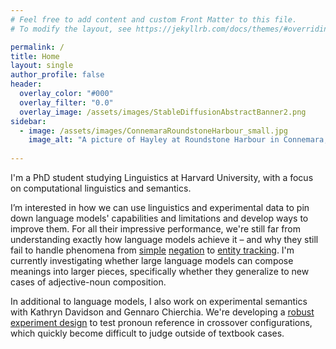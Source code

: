 ```yaml
---
# Feel free to add content and custom Front Matter to this file.
# To modify the layout, see https://jekyllrb.com/docs/themes/#overriding-theme-defaults

permalink: /
title: Home
layout: single
author_profile: false
header:
  overlay_color: "#000"
  overlay_filter: "0.0"
  overlay_image: /assets/images/StableDiffusionAbstractBanner2.png
sidebar:
  - image: /assets/images/ConnemaraRoundstoneHarbour_small.jpg
    image_alt: "A picture of Hayley at Roundstone Harbour in Connemara, Ireland"
  
---
```


I'm a PhD student studying Linguistics at Harvard University, with a focus on computational linguistics and semantics.

I’m interested in how we can use linguistics and experimental data to pin down language models' capabilities and limitations and develop ways to improve them. 
For all their impressive performance, we're still far from understanding exactly how language models achieve it &ndash; and why they still fail to handle phenomena from [simple](http://arxiv.org/abs/2306.08189) [negation](https://aclanthology.org/2022.coling-1.272) to [entity tracking](https://arxiv.org/abs/2305.02363). I'm currently investigating whether large language models can compose meanings into larger pieces, specifically whether they generalize to new cases of adjective-noun composition.

In additional to language models, I also work on experimental semantics with Kathryn Davidson and Gennaro Chierchia. We're developing a [robust experiment design](/assets/publications/Ross-et-al_SuB_Crossover_Proceedings.pdf) to test pronoun reference in crossover configurations, which quickly become difficult to judge outside of textbook cases.


